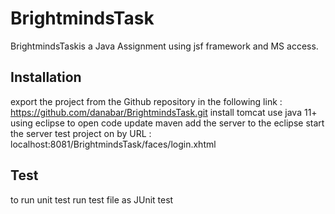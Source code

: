 # BrightmindsTask

 BrightmindsTaskis a Java Assignment using jsf framework and MS access. 

## Installation

export the project from the Github repository in the following link : https://github.com/danabar/BrightmindsTask.git
install tomcat
use java 11+
using eclipse to open code
update maven
add the server to the eclipse 
start the server
test project on by URL : localhost:8081/BrightmindsTask/faces/login.xhtml

## Test
to run unit test 
run test file as JUnit test